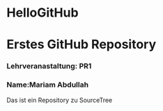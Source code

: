# HelloGitHub
# Erstes GitHub Repository
### Lehrveranastaltung: PR1
### Name:Mariam Abdullah

Das ist ein Repository zu SourceTree 
